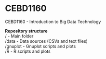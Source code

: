 # CEBD1160
CEBD1160 - Introduction to Big Data Technology

<b>Repository structure</b><BR>
/         - Main folder<BR>
/data     - Data sources (CSVs and text files)<BR>
/gnuplot  - Gnuplot scripts and plots<BR>
/R        - R scripts and plots

